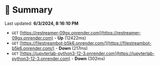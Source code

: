 # 📖 Summary
Last updated: **6/3/2024, 8:16:10 PM**

- `GET` [https://restreamer-09gx.onrender.com](https://restreamer-09gx.onrender.com) - **Up** (12422ms)
- `GET` [https://filestreambot-b5k6.onrender.com/](https://filestreambot-b5k6.onrender.com/) - **Down** (217ms)
- `GET` [https://jupyterlab-python3-12-3.onrender.com](https://jupyterlab-python3-12-3.onrender.com) - **Down** (302ms)
